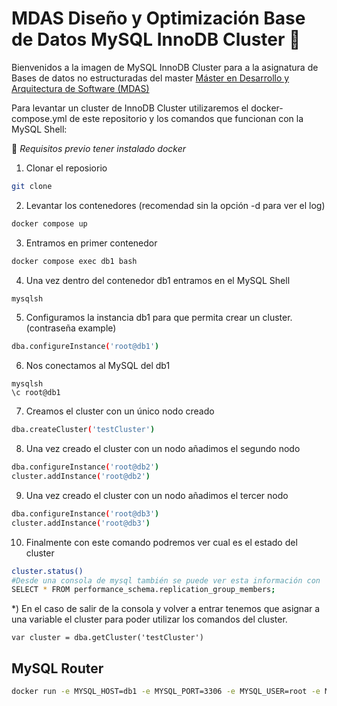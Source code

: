 # MDAS Diseño y Optimización Base de Datos MySQL InnoDB Cluster :tada:

Bienvenidos a la imagen de MySQL InnoDB Cluster para a la asignatura de Bases de datos no estructuradas del master [Máster en Desarrollo y Arquitectura de Software (MDAS)](https://www.salleurl.edu/es/estudios/master-en-desarrollo-y-arquitectura-software)

Para levantar un cluster de InnoDB Cluster utilizaremos el docker-compose.yml de este repositorio y los comandos que funcionan con la MySQL Shell:

:wave: *Requisitos previo tener instalado docker*

1) Clonar el reposiorio
```bash
git clone
```
2) Levantar los contenedores (recomendad sin la opción -d para ver el log)
```bash
docker compose up
```
3) Entramos en primer contenedor 
```bash
docker compose exec db1 bash
```
4) Una vez dentro del contenedor db1 entramos en el MySQL Shell
```bash
mysqlsh
```
5) Configuramos la instancia db1 para que permita crear un cluster. (contraseña example)
```bash
dba.configureInstance('root@db1')
```
6) Nos conectamos al MySQL del db1
```
mysqlsh 
\c root@db1
```
7) Creamos el cluster con un único nodo creado
```bash
dba.createCluster('testCluster')
```
8) Una vez creado el cluster con un nodo añadimos el segundo nodo
```bash
dba.configureInstance('root@db2')
cluster.addInstance('root@db2')
```
9) Una vez creado el cluster con un nodo añadimos el tercer nodo
```bash
dba.configureInstance('root@db3')
cluster.addInstance('root@db3')
```

10) Finalmente con este comando podremos ver cual es el estado del cluster
```bash
cluster.status()
#Desde una consola de mysql también se puede ver esta información con
SELECT * FROM performance_schema.replication_group_members;
```

*) En el caso de salir de la consola y volver a entrar tenemos que asignar a una variable el cluster para poder utilizar los comandos del cluster.
```
var cluster = dba.getCluster('testCluster')
```


## MySQL Router


```bash
docker run -e MYSQL_HOST=db1 -e MYSQL_PORT=3306 -e MYSQL_USER=root -e MYSQL_PASSWORD=example -e MYSQL_INNODB_CLUSTER_MEMBERS=3 --network=mdas_dbdesignoptimizationinnodbcluster_mdasnet -p 6446:6446 -p 6447:6447 -p 6448:6448 -p 6449:6449 -p 8443:8443  -ti mysql/mysql-router 
```

